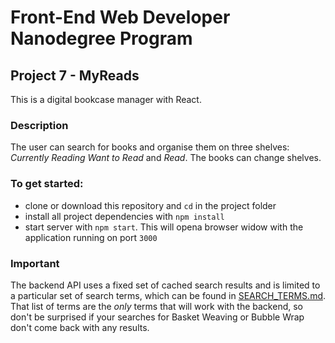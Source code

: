 # Front-End Web Developer Nanodegree Program
## Project 7 - MyReads 

This is a digital bookcase manager with React.

### Description
The user can search for books and organise them on three shelves: *Currently Reading* *Want to Read* and *Read*. The books can change shelves. 


### To get started:
* clone or download this repository and `cd` in the project folder
* install all project dependencies with `npm install`
* start server with `npm start`. This will opena browser widow with the application running on port `3000`

### Important
The backend API uses a fixed set of cached search results and is limited to a particular set of search terms, which can be found in [SEARCH_TERMS.md](SEARCH_TERMS.md). That list of terms are the _only_ terms that will work with the backend, so don't be surprised if your searches for Basket Weaving or Bubble Wrap don't come back with any results.


